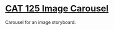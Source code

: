# [CAT 125 Image Carousel](https://kennywibowo.github.io/CAT125_ImageCarousel/)

Carousel for an image storyboard.